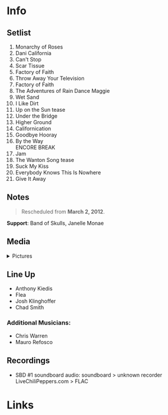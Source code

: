 # Info

## Setlist

1. Monarchy of Roses
2. Dani California
3. Can't Stop
4. Scar Tissue
5. Factory of Faith
6. Throw Away Your Television
7. Factory of Faith
8. The Adventures of Rain Dance Maggie
9. Wet Sand
10. I Like Dirt
11. Up on the Sun tease
12. Under the Bridge
13. Higher Ground
14. Californication
15. Goodbye Hooray
16. By the Way
<br> ENCORE BREAK
17. Jam
18. The Wanton Song tease
19. Suck My Kiss
20. Everybody Knows This Is Nowhere
21. Give It Away

## Notes

> Rescheduled from **March 2, 2012**.

**Support**: Band of Skulls, Janelle Monae

## Media 

<details>
  <summary>Pictures</summary>
  <!--<img alt="Setlist" title="Setlist" src="_.jpg" height="200" />
  <img alt="Flyer" title="Flyer" src="_.jpg" height="200" />-->
</details>

## Line Up

* Anthony Kiedis
* Flea
* Josh Klinghoffer
* Chad Smith

### Additional Musicians:

* Chris Warren  
* Mauro Refosco

## Recordings

* SBD #1 soundboard audio: soundboard > unknown recorder LiveChiliPeppers.com > FLAC

# Links
